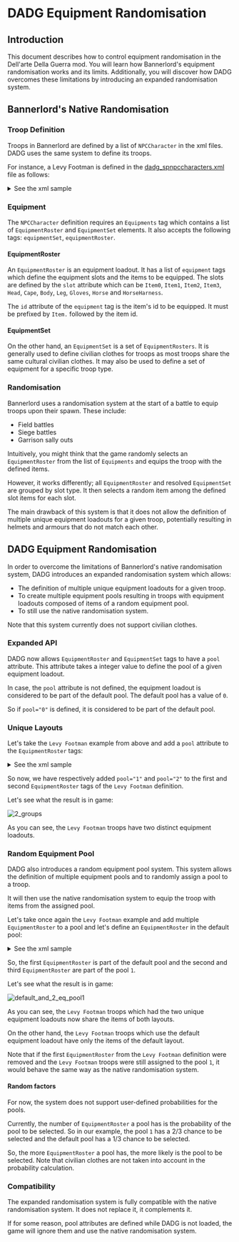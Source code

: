 # DADG Equipment Randomisation

## Introduction

This document describes how to control equipment randomisation in the Dell'arte Della Guerra mod. You will learn how Bannerlord's equipment randomisation works and its limits. Additionally, you will discover how DADG overcomes these limitations by introducing an expanded randomisation system.

## Bannerlord's Native Randomisation

### Troop Definition

Troops in Bannerlord are defined by a list of `NPCCharacter` in the xml files.
DADG uses the same system to define its troops.

For instance, a Levy Footman is defined in the [dadg_spnpccharacters.xml](https://github.com/DellarteDellaGuerraTeam/DellarteDellaGuerraMap/blob/main/ModuleData/dadg_spnpccharacters.xml#L997-L1222) file as follows:

<details>
  <summary>See the xml sample</summary>

```xml
<NPCCharacters>
	<NPCCharacter id="vlandian_recruit" default_group="Infantry" level="6" name="{=GEnwDYp1}Levy Footman" occupation="Soldier" is_basic_troop="true" culture="Culture.empire">
		<face>
			<face_key_template value="BodyProperty.fighter_england"/>
		</face>
		<skills>
			<skill id="Athletics" value="20"/>
			<skill id="Riding" value="5"/>
			<skill id="OneHanded" value="20"/>
			<skill id="TwoHanded" value="10"/>
			<skill id="Polearm" value="20"/>
			<skill id="Bow" value="5"/>
			<skill id="Crossbow" value="5"/>
			<skill id="Throwing" value="5"/>
		</skills>
		<upgrade_targets>
			<upgrade_target id="NPCCharacter.vlandian_crossbowman"/>
			<upgrade_target id="NPCCharacter.vlandian_footman"/>
		</upgrade_targets>
		<Equipments>
			<EquipmentRoster>
				<equipment slot="Item0" id="Item.ddg_polearm_longspear"/>
				<equipment slot="Body" id="Item.simple_livery_coat_opened_over_jack"/>
				<equipment slot="Leg" id="Item.hosen_with_boots_a"/>
				<equipment slot="Head" id="Item.rounded_froissart_sallet_without_visor"/>
			</EquipmentRoster>
			<EquipmentRoster>
				<equipment slot="Item0" id="Item.ddg_poleaxe_poleaxea"/>
				<equipment slot="Item1" id="Item.castillon_c"/>
				<equipment slot="Body" id="Item.brigandine_with_older_arms"/>
				<equipment slot="Leg" id="Item.imported_leg_harness"/>
				<equipment slot="Head" id="Item.beachamp_bascinet_b"/>
				<equipment slot="Gloves" id="Item.mitten_gauntlets"/>
			</EquipmentRoster>
			<EquipmentSet id="vlandia_troop_civilian_template_t1" civilian="true"/>
		</Equipments>
	</NPCCharacter>
</NPCCharacters>
```

</details>

### Equipment

The `NPCCharacter` definition requires an `Equipments` tag which contains a list of `EquipmentRoster` and `EquipmentSet` elements. It also accepts the following tags: `equipmentSet`, `equipmentRoster`.

#### EquipmentRoster

An `EquipmentRoster` is an equipment loadout. It has a list of `equipment` tags which define the equipment slots and the items to be equipped.
The slots are defined by the `slot` attribute which can be `Item0`, `Item1`, `Item2`, `Item3`, `Head`, `Cape`, `Body`, `Leg`, `Gloves`, `Horse` and `HorseHarness`.

The `id` attribute of the `equipment` tag is the item's id to be equipped. It must be prefixed by `Item.` followed by the item id.

#### EquipmentSet

On the other hand, an `EquipmentSet` is a set of `EquipmentRosters`. It is generally used to define civilian clothes for troops as most troops share the same cultural civilian clothes.
It may also be used to define a set of equipment for a specific troop type.

### Randomisation

Bannerlord uses a randomisation system at the start of a battle to equip troops upon their spawn. These include:
- Field battles
- Siege battles
- Garrison sally outs

Intuitively, you might think that the game randomly selects an `EquipmentRoster` from the list of `Equipments` and equips the troop with the defined items.  

However, it works differently; all `EquipmentRoster` and resolved `EquipmentSet` are grouped by slot type. It then selects a random item among the defined slot items for each slot.

The main drawback of this system is that it does not allow the definition of multiple unique equipment loadouts for a given troop, potentially resulting in helmets and armours that do not match each other.

## DADG Equipment Randomisation

In order to overcome the limitations of Bannerlord's native randomisation system, DADG introduces an expanded randomisation system which allows:
- The definition of multiple unique equipment loadouts for a given troop.
- To create multiple equipment pools resulting in troops with equipment loadouts composed of items of a random equipment pool. 
- To still use the native randomisation system.

Note that this system currently does not support civilian clothes.

### Expanded API

DADG now allows `EquipmentRoster` and `EquipmentSet` tags to have a `pool` attribute. This attribute takes a integer value to define the pool of a given equipment loadout.

In case, the `pool` attribute is not defined, the equipment loadout is considered to be part of the default pool.
The default pool has a value of `0`.

So if `pool="0"` is defined, it is considered to be part of the default pool.

### Unique Layouts

Let's take the `Levy Footman` example from above and add a `pool` attribute to the `EquipmentRoster` tags:

<details>
  <summary>See the xml sample</summary>

```xml
<NPCCharacters>
	<NPCCharacter id="vlandian_recruit" default_group="Infantry" level="6" name="{=GEnwDYp1}Levy Footman" occupation="Soldier" is_basic_troop="true" culture="Culture.empire">
		<face>
			<face_key_template value="BodyProperty.fighter_england"/>
		</face>
		<skills>
			<skill id="Athletics" value="20"/>
			<skill id="Riding" value="5"/>
			<skill id="OneHanded" value="20"/>
			<skill id="TwoHanded" value="10"/>
			<skill id="Polearm" value="20"/>
			<skill id="Bow" value="5"/>
			<skill id="Crossbow" value="5"/>
			<skill id="Throwing" value="5"/>
		</skills>
		<upgrade_targets>
			<upgrade_target id="NPCCharacter.vlandian_crossbowman"/>
			<upgrade_target id="NPCCharacter.vlandian_footman"/>
		</upgrade_targets>
		<Equipments>
			<EquipmentRoster pool="1">
				<equipment slot="Item0" id="Item.ddg_polearm_longspear"/>
				<equipment slot="Body" id="Item.simple_livery_coat_opened_over_jack"/>
				<equipment slot="Leg" id="Item.hosen_with_boots_a"/>
				<equipment slot="Head" id="Item.rounded_froissart_sallet_without_visor"/>
			</EquipmentRoster>
			<EquipmentRoster pool="2">
				<equipment slot="Item0" id="Item.ddg_poleaxe_poleaxea"/>
				<equipment slot="Item1" id="Item.castillon_c"/>
				<equipment slot="Body" id="Item.brigandine_with_older_arms"/>
				<equipment slot="Leg" id="Item.imported_leg_harness"/>
				<equipment slot="Head" id="Item.beachamp_bascinet_b"/>
				<equipment slot="Gloves" id="Item.mitten_gauntlets"/>
			</EquipmentRoster>
			<EquipmentSet id="vlandia_troop_civilian_template_t1" civilian="true"/>
		</Equipments>
	</NPCCharacter>
</NPCCharacters>
```

</details>


So now, we have respectively added `pool="1"` and ``pool="2"`` to the first and second `EquipmentRoster` tags of the `Levy Footman` definition.

Let's see what the result is in game:

![2_groups](https://github.com/DellarteDellaGuerraTeam/DellarteDellaGuerraMap/assets/32904771/582536b6-7196-4f33-933b-8d30f2be2d91)

As you can see, the `Levy Footman` troops have two distinct equipment loadouts.

### Random Equipment Pool

DADG also introduces a random equipment pool system. This system allows the definition of multiple equipment pools and to randomly assign a pool to a troop.

It will then use the native randomisation system to equip the troop with items from the assigned pool.

Let's take once again the `Levy Footman` example and add multiple `EquipmentRoster` to a pool and let's define an `EquipmentRoster` in the default pool:

<details>
  <summary>See the xml sample</summary>

```xml
<NPCCharacters>
	<NPCCharacter id="vlandian_recruit" default_group="Infantry" level="6" name="{=GEnwDYp1}Levy Footman" occupation="Soldier" is_basic_troop="true" culture="Culture.empire">
		<face>
			<face_key_template value="BodyProperty.fighter_england"/>
		</face>
		<skills>
			<skill id="Athletics" value="20"/>
			<skill id="Riding" value="5"/>
			<skill id="OneHanded" value="20"/>
			<skill id="TwoHanded" value="10"/>
			<skill id="Polearm" value="20"/>
			<skill id="Bow" value="5"/>
			<skill id="Crossbow" value="5"/>
			<skill id="Throwing" value="5"/>
		</skills>
		<upgrade_targets>
			<upgrade_target id="NPCCharacter.vlandian_crossbowman"/>
			<upgrade_target id="NPCCharacter.vlandian_footman"/>
		</upgrade_targets>
		<Equipments>
			<EquipmentRoster>
				<equipment slot="Item1" id="Item.wakefield_hanger"/>
				<equipment slot="Item0" id="Item.ddg_polearm_halberdb"/>
				<equipment slot="Body" id="Item.breastplate_with_mail"/>
				<equipment slot="Leg" id="Item.hosen_with_shoes_a"/>
				<equipment slot="Head" id="Item.open_decorated_helmet_with_orle"/>
				<equipment slot="Cape" id="Item.english_imported_bevor"/>
				<equipment slot="Gloves" id="Item.mitten_gauntlets"/>
			</EquipmentRoster>
			<EquipmentRoster pool="1">
				<equipment slot="Item0" id="Item.ddg_polearm_longspear"/>
				<equipment slot="Body" id="Item.simple_livery_coat_opened_over_jack"/>
				<equipment slot="Leg" id="Item.hosen_with_boots_a"/>
				<equipment slot="Head" id="Item.rounded_froissart_sallet_without_visor"/>
			</EquipmentRoster>            
			<EquipmentRoster pool="1">
				<equipment slot="Item0" id="Item.ddg_poleaxe_poleaxea"/>
				<equipment slot="Item1" id="Item.castillon_c"/>
				<equipment slot="Body" id="Item.brigandine_with_older_arms"/>
				<equipment slot="Leg" id="Item.imported_leg_harness"/>
				<equipment slot="Head" id="Item.beachamp_bascinet_b"/>
				<equipment slot="Gloves" id="Item.mitten_gauntlets"/>
			</EquipmentRoster>
			<EquipmentSet id="vlandia_troop_civilian_template_t1" civilian="true"/>
		</Equipments>
	</NPCCharacter>
</NPCCharacters>
```
</details>

So, the first `EquipmentRoster` is part of the default pool and the second and third `EquipmentRoster` are part of the pool `1`.

Let's see what the result is in game:

![default_and_2_eq_pool1](https://github.com/DellarteDellaGuerraTeam/DellarteDellaGuerraMap/assets/32904771/fd3ace8a-e144-4586-96dd-f450392262c4)

As you can see, the `Levy Footman` troops which had the two unique equipment loadouts now share the items of both layouts.

On the other hand, the `Levy Footman` troops which use the default equipment loadout have only the items of the default layout.

Note that if the first `EquipmentRoster` from the `Levy Footman` definition were removed and the `Levy Footman` troops were still assigned to the pool `1`, it would behave the same way as the native randomisation system.

#### Random factors

For now, the system does not support user-defined probabilities for the pools.

Currently, the number of `EquipmentRoster` a pool has is the probability of the pool to be selected.
So in our example, the pool `1` has a 2/3 chance to be selected and the default pool has a 1/3 chance to be selected.

So, the more `EquipmentRoster` a pool has, the more likely is the pool to be selected.
Note that civilian clothes are not taken into account in the probability calculation.

### Compatibility

The expanded randomisation system is fully compatible with the native randomisation system. It does not replace it, it complements it.

If for some reason, pool attributes are defined while DADG is not loaded, the game will ignore them and use the native randomisation system.